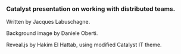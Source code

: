 ### Catalyst presentation on working with distributed teams.

Written by Jacques Labuschagne.

Background image by Daniele Oberti.

Reveal.js by Hakim El Hattab, using modified Catalyst IT theme.
